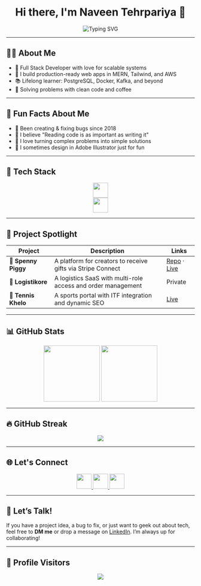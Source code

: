 <h1 align="center">Hi there, I'm Naveen Tehrpariya 👋</h1>

<p align="center">
  <img src="https://readme-typing-svg.demolab.com?font=Fira+Code&pause=1000&color=F75C7E&center=true&vCenter=true&width=435&lines=Full+Stack+MERN+Developer;Cloud+and+DevOps+Enthusiast;Open+Source+Lover;Building+since+2018" alt="Typing SVG" />
</p>

---

## 👨‍💻 About Me

- 🔧 Full Stack Developer with love for scalable systems
- 🚀 I build production-ready web apps in MERN, Tailwind, and AWS
- 📚 Lifelong learner: PostgreSQL, Docker, Kafka, and beyond
- 🧩 Solving problems with clean code and coffee

---

## 🧠 Fun Facts About Me

- 🐞 Been creating & fixing bugs since 2018
- 🌱 I believe "Reading code is as important as writing it"
- 🧩 I love turning complex problems into simple solutions
- 🎨 I sometimes design in Adobe Illustrator just for fun

---

## 🚀 Tech Stack

<div align="center">
  <img src="https://skillicons.dev/icons?i=react,nodejs,express,mongodb,postgres,tailwind,html,css,angular,jquery" height="40"/>
  <br />
  <img src="https://skillicons.dev/icons?i=git,github,gitlab,webpack,cloudflare,aws,gcp,docker,vscode,ai" height="40"/>
</div>

---

## 🌟 Project Spotlight

| Project | Description | Links |
|--------|-------------|-------|
| 🛒 **Spenny Piggy** | A platform for creators to receive gifts via Stripe Connect | [Repo](https://github.com/naveentehrpariya/spenny-piggy) · [Live](https://spenny.live) |
| 🧾 **Logistikore** | A logistics SaaS with multi-role access and order management | Private |
| 🎾 **Tennis Khelo** | A sports portal with ITF integration and dynamic SEO | [Live](https://tenniskhelo.com) |

---

## 📊 GitHub Stats

<div align="center">
  <img src="https://github-readme-stats.vercel.app/api?username=naveentehrpariya&show_icons=true&theme=radical&include_all_commits=true&count_private=true" height="150"/>
  <img src="https://github-readme-stats.vercel.app/api/top-langs/?username=naveentehrpariya&layout=compact&theme=radical&langs_count=6" height="150"/>
</div>

---

## 🔥 GitHub Streak

<div align="center">
  <img src="https://github-readme-streak-stats.herokuapp.com?user=naveentehrpariya&theme=radical&hide_border=false" />
</div>

---

## 🌐 Let's Connect

<div align="center">
  <a href="https://www.linkedin.com/in/naveentehrpariya/" target="_blank">
    <img src="https://skillicons.dev/icons?i=linkedin" height="40" />
  </a>
  <a href="https://twitter.com/nvn_tehrpariya" target="_blank">
    <img src="https://skillicons.dev/icons?i=twitter" height="40" />
  </a>
  <a href="https://www.instagram.com/_nvn_tehrpariya/" target="_blank">
    <img src="https://skillicons.dev/icons?i=instagram" height="40" />
  </a>
</div>

---

## 💬 Let’s Talk!

If you have a project idea, a bug to fix, or just want to geek out about tech, feel free to **DM me** or drop a message on [LinkedIn](https://www.linkedin.com/in/naveentehrpariya/). I’m always up for collaborating!

---

## 🧮 Profile Visitors

<div align="center">
  <img src="https://profile-counter.glitch.me/naveentehrpariya/count.svg?" />
</div>
